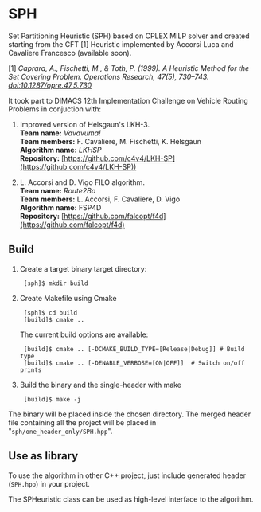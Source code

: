 # SPH
Set Partitioning Heuristic (SPH) based on CPLEX MILP solver and created starting from the CFT [1] Heuristic implemented by Accorsi Luca and Cavaliere Francesco (available soon).

[1] *Caprara, A., Fischetti, M., & Toth, P. (1999). A Heuristic Method for the Set Covering Problem. Operations Research, 47(5), 730–743. [doi:10.1287/opre.47.5.730](https://doi.org/10.1287/opre.47.5.730)*

It took part to DIMACS 12th Implementation Challenge on Vehicle Routing Problems in conjuction with: 
1. Improved version of Helsgaun's LKH-3.  
    **Team name:** _Vavavuma!_  
    **Team members:** F. Cavaliere, M. Fischetti, K. Helsgaun  
    **Algorithm name:** _LKHSP_  
    **Repository:** [https://github.com/c4v4/LKH-SP](https://github.com/c4v4/LKH-SP)) 

2. L. Accorsi and D. Vigo FILO algorithm.  
    **Team name:** _Route2Bo_  
    **Team members:** L. Accorsi, F. Cavaliere, D. Vigo  
    **Algorithm name:** FSP4D  
    **Repository:** [https://github.com/falcopt/f4d](https://github.com/falcopt/f4d)


## Build
1. Create a target binary target directory:

        [sph]$ mkdir build
        

2. Create Makefile using Cmake

        [sph]$ cd build
        [build]$ cmake ..
    
    The current build options are available:

        [build]$ cmake .. [-DCMAKE_BUILD_TYPE=[Release|Debug]] # Build type
        [build]$ cmake .. [-DENABLE_VERBOSE=[ON|OFF]]  # Switch on/off prints

3. Build the binary and the single-header with make

        [build]$ make -j
        
The binary will be placed inside the chosen directory.
The merged header file containing all the project will be placed in "`sph/one_header_only/SPH.hpp`".

## Use as library
To use the algorithm in other C++ project, just include generated header (`SPH.hpp`) in your project.

The SPHeuristic class can be used as high-level interface to the algorithm.
